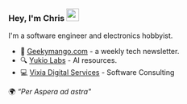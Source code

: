 ### Hey, I'm Chris <img src="https://media.tenor.com/e3GqicbfhMYAAAAi/get-greeting-get-greetings.gif" width="25px">

I'm a software engineer and electronics hobbyist.

- 🥭 [Geekymango.com](https://geekymango.com) - a weekly tech newsletter.
- 🔍 [Yukio Labs](https://yukiolabs.com) - AI resources.
- 💻 [Vixia Digital Services](https://vixiadigital.com) - Software Consulting


 🌍 _“Per Aspera ad astra"_

